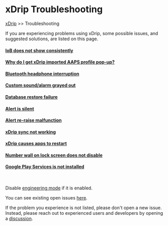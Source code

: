 # xDrip Troubleshooting  
[xDrip](../README.md) >> Troubleshooting  
  
If you are experiencing problems using xDrip, some possible issues, and suggested solutions, are listed on this page.  
  
#### [IoB does not show consistently](./IoB_not_showing.md)
#### [Why do I get xDrip imported AAPS profile pop-up?](./AAPS_ProfileImportNotification.md)
#### [Bluetooth headphone interruption](./Bluetooth-headphone-interruption.md)
#### [Custom sound/alarm grayed out](./Custom-sound-grayed-out.md)
#### [Database restore failure](./Database-restore-failure.md)
#### [Alert is silent](./Silent-alert.md)
#### [Alert re-raise malfunction](./Alert-re‐raise-malfunction.md)
#### [xDrip sync not working](./xDrip-Sync-not-working.md)
#### [xDrip causes apps to restart](./RestartingApps.md)
#### [Number wall on lock screen does not disable](./NumberWallDisable.md)
#### [Google Play Services is not installed](./GooglePlayServices_NotInstalled.md)
  
<br/>  
  
Disable [engineering mode](Engineering-Mode.md) if it is enabled.  
  
You can see existing open issues [here](./Issues).  
  
If the problem you experience is not listed, please don't open a new issue.  Instead, please reach out to experienced users and developers by opening a [discussion](https://github.com/NightscoutFoundation/xDrip/discussions).    
  

